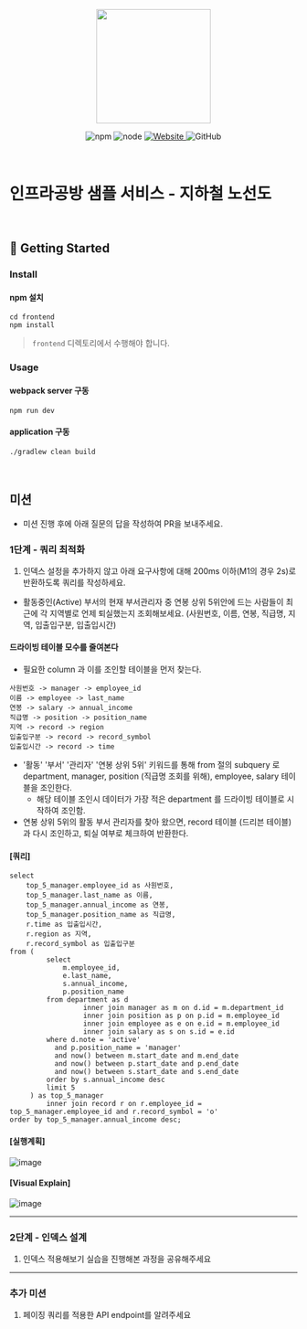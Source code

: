 <p align="center">
    <img width="200px;" src="https://raw.githubusercontent.com/woowacourse/atdd-subway-admin-frontend/master/images/main_logo.png"/>
</p>
<p align="center">
  <img alt="npm" src="https://img.shields.io/badge/npm-%3E%3D%205.5.0-blue">
  <img alt="node" src="https://img.shields.io/badge/node-%3E%3D%209.3.0-blue">
  <a href="https://edu.nextstep.camp/c/R89PYi5H" alt="nextstep atdd">
    <img alt="Website" src="https://img.shields.io/website?url=https%3A%2F%2Fedu.nextstep.camp%2Fc%2FR89PYi5H">
  </a>
  <img alt="GitHub" src="https://img.shields.io/github/license/next-step/atdd-subway-service">
</p>

<br>

# 인프라공방 샘플 서비스 - 지하철 노선도

<br>

## 🚀 Getting Started

### Install
#### npm 설치
```
cd frontend
npm install
```
> `frontend` 디렉토리에서 수행해야 합니다.

### Usage
#### webpack server 구동
```
npm run dev
```
#### application 구동
```
./gradlew clean build
```
<br>

## 미션

* 미션 진행 후에 아래 질문의 답을 작성하여 PR을 보내주세요.


### 1단계 - 쿼리 최적화

1. 인덱스 설정을 추가하지 않고 아래 요구사항에 대해 200ms 이하(M1의 경우 2s)로 반환하도록 쿼리를 작성하세요.

- 활동중인(Active) 부서의 현재 부서관리자 중 연봉 상위 5위안에 드는 사람들이 최근에 각 지역별로 언제 퇴실했는지 조회해보세요. (사원번호, 이름, 연봉, 직급명, 지역, 입출입구분, 입출입시간)


#### 드라이빙 테이블 모수를 줄여본다
- 필요한 column 과 이를 조인할 테이블을 먼저 찾는다.
```
사원번호 -> manager -> employee_id
이름 -> employee -> last_name
연봉 -> salary -> annual_income
직급명 -> position -> position_name
지역 -> record -> region
입출입구분 -> record -> record_symbol
입출입시간 -> record -> time
```

- '활동' '부서' '관리자' '연봉 상위 5위' 키워드를 통해 from 절의 subquery 로 department, manager, position (직급명 조회를 위해), employee, salary 테이블을 조인한다.
  - 해당 테이블 조인시 데이터가 가장 적은 department 를 드라이빙 테이블로 시작하여 조인함.
- 연봉 상위 5위의 활동 부서 관리자를 찾아 왔으면, record 테이블 (드리븐 테이블)과 다시 조인하고, 퇴실 여부로 체크하여 반환한다. 

#### [쿼리]
```mysql
select
    top_5_manager.employee_id as 사원번호,
    top_5_manager.last_name as 이름,
    top_5_manager.annual_income as 연봉,
    top_5_manager.position_name as 직급명,
    r.time as 입출입시간,
    r.region as 지역,
    r.record_symbol as 입출입구분
from (
         select
             m.employee_id,
             e.last_name,
             s.annual_income,
             p.position_name
         from department as d
                  inner join manager as m on d.id = m.department_id
                  inner join position as p on p.id = m.employee_id
                  inner join employee as e on e.id = m.employee_id
                  inner join salary as s on s.id = e.id
         where d.note = 'active'
           and p.position_name = 'manager'
           and now() between m.start_date and m.end_date
           and now() between p.start_date and p.end_date
           and now() between s.start_date and s.end_date
         order by s.annual_income desc
         limit 5
     ) as top_5_manager
         inner join record r on r.employee_id = top_5_manager.employee_id and r.record_symbol = 'o'
order by top_5_manager.annual_income desc; 
```

#### [실행계획]
![image](https://user-images.githubusercontent.com/52458039/209435026-53d06708-4593-4579-925c-d38052f48464.png)


#### [Visual Explain]
![image](https://user-images.githubusercontent.com/52458039/209435042-a84a4a09-83ed-4391-86a2-3e432a7eaabd.png)

---

### 2단계 - 인덱스 설계

1. 인덱스 적용해보기 실습을 진행해본 과정을 공유해주세요

---

### 추가 미션

1. 페이징 쿼리를 적용한 API endpoint를 알려주세요
